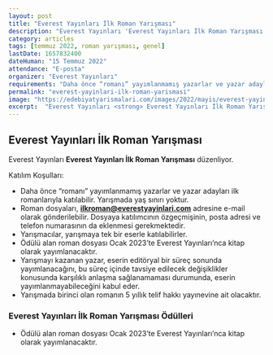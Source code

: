 ```yaml
---
layout: post
title: "Everest Yayınları İlk Roman Yarışması"
description: "Everest Yayınları 'Everest Yayınları İlk Roman Yarışması' düzenliyor."
category: articles
tags: [temmuz 2022, roman yarışması, genel]
lastDate: 1657832400
dateHuman: "15 Temmuz 2022"
attendance: "E-posta"
organizer: "Everest Yayınları"
requirements: "Daha önce “romanı” yayımlanmamış yazarlar ve yazar adayları ilk romanlarıyla katılabilir. Yarışmada yaş sınırı yoktur."
permalink: "everest-yayinlari-ilk-roman-yarismasi"
image: "https://edebiyatyarismalari.com/images/2022/mayis/everest-yayinlari-ilk-roman-yarismasi.jpg"
excerpt:  "Everest Yayınları <strong> Everest Yayınları İlk Roman Yarışması </strong> düzenliyor."
---
```


## Everest Yayınları İlk Roman Yarışması
Everest Yayınları **Everest Yayınları İlk Roman Yarışması** düzenliyor.

Katılım Koşulları:
- Daha önce “romanı” yayımlanmamış yazarlar ve yazar adayları ilk romanlarıyla katılabilir. Yarışmada yaş sınırı yoktur.
- Roman dosyaları, **ilkroman@everestyayinlari.com** adresine e-mail olarak gönderilebilir. Dosyaya katılımcının özgeçmişinin, posta adresi ve telefon numarasının da eklenmesi gerekmektedir.
- Yarışmacılar, yarışmaya tek bir eserle katılabilirler.
- Ödülü alan roman dosyası Ocak 2023’te Everest Yayınları’nca kitap olarak yayımlanacaktır.
- Yarışmayı kazanan yazar, eserin editöryal bir süreç sonunda yayımlanacağını, bu süreç içinde tavsiye edilecek değişiklikler konusunda karşılıklı anlaşma sağlanamaması durumunda, eserin yayımlanmayabileceğini kabul eder.
- Yarışmada birinci olan romanın 5 yıllık telif hakkı yayınevine ait olacaktır. 


### Everest Yayınları İlk Roman Yarışması Ödülleri
- Ödülü alan roman dosyası Ocak 2023’te Everest Yayınları’nca kitap olarak yayımlanacaktır.